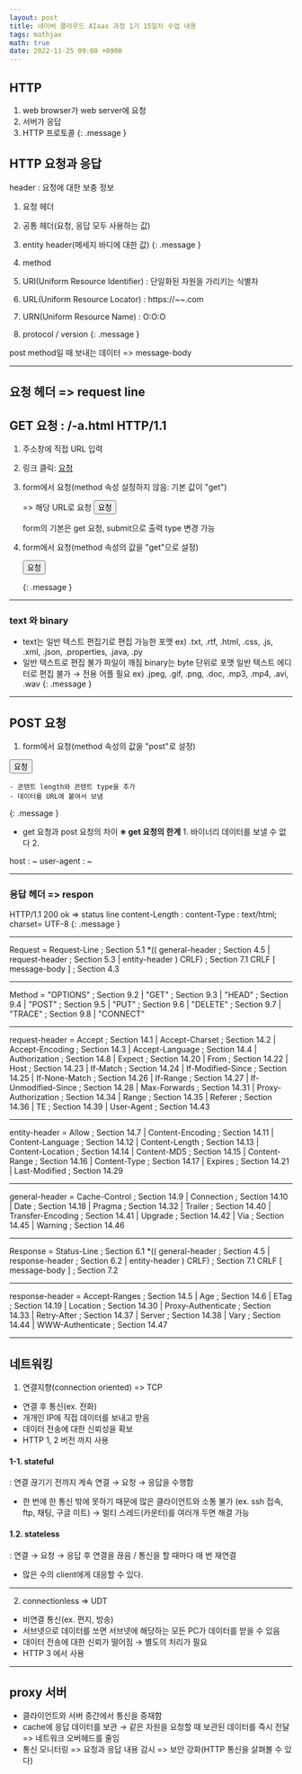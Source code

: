 ```yaml
---
layout: post
title: 네이버 클라우드 AIaas 과정 1기 15일차 수업 내용
tags: mathjax
math: true
date: 2022-11-25 09:00 +0900
---
```


## HTTP 

1. web browser가 web server에 요청
2. 서버가 응답
3. HTTP 프로토콜
{: .message }

## HTTP 요청과 응답

header : 요청에 대한 보충 정보
  1. 요청 헤더
  2. 공통 헤더(요청, 응답 모두 사용하는 값)
  3. entity header(메세지 바디에 대한 값)
{: .message }

1. method
2. URI(Uniform Resource Identifier) : 단일화된 자원을 가리키는 식별자
  1. URL(Uniform Resource Locator) : https://~~.com
  2. URN(Uniform Resource Name) : O:O:O
3. protocol / version
{: .message }

post method일 때 보내는 데이터 => message-body

---
## 요청 헤더 => request line

## GET 요청 : /-a.html HTTP/1.1

  1. 주소창에 직접 URL 입력 <br>

  2. 링크 클릭: <a href="/html/form/exam01">요청</a><br>

  3. form에서 요청(method 속성 설정하지 않음: 기본 값이 "get")
    <form action="/html/form/exam01"> => 해당 URL로 요청
      <button>요청</button>
    </form>
    form의 기본은 get 요청, submit으로 출력
    type 변경 가능

  4. form에서 요청(method 속성의 값을 "get"으로 설정)
    <form action="/html/form/exam01" method="get">
      <button>요청</button>
    </form>
{: .message }



---
### text 와 binary
  
  - text는 일반 텍스트 편집기로 편집 가능한 포맷
    ex) .txt, .rtf, .html, .css, .js, .xml, .json, .properties, .java, .py
  - 일반 텍스트로 편집 불가 파일이 깨짐
    binary는 byte 단위로 포맷
    일반 텍스트 에디터로 편집 불가 → 전용 어플 필요
    ex) .jpeg, .gif, .png, .doc, .mp3, .mp4, .avi, .wav
{: .message }

---
## POST 요청

1) form에서 요청(method 속성의 값을 "post"로 설정)
<form action="/html/form/exam01" method="post">
  <button>요청</button>
</form>

    - 콘텐트 length와 콘텐트 type을 추가
    - 데이터를 URL에 붙여서 보냄
{: .message }

- get 요청과 post 요청의 차이
    **※ get 요청의 한계**
      1. 바이너리 데이터를 보낼 수 없다
      2. 


host : ~
user-agent : ~

---
### 응답 헤더 => respon

HTTP/1.1 200 ok => status line
content-Length :
content-Type : text/html; charset= UTF-8
{: .message }

---
Request       = Request-Line              ; Section 5.1
                        *(( general-header        ; Section 4.5
                         | request-header         ; Section 5.3
                         | entity-header ) CRLF)  ; Section 7.1
                        CRLF
                        [ message-body ]          ; Section 4.3

---
Method         = "OPTIONS"                ; Section 9.2
                      | "GET"                    ; Section 9.3
                      | "HEAD"                   ; Section 9.4
                      | "POST"                   ; Section 9.5
                      | "PUT"                    ; Section 9.6
                      | "DELETE"                 ; Section 9.7
                      | "TRACE"                  ; Section 9.8
                      | "CONNECT"     

---
request-header = Accept                   ; Section 14.1
                      | Accept-Charset           ; Section 14.2
                      | Accept-Encoding          ; Section 14.3
                      | Accept-Language          ; Section 14.4
                      | Authorization            ; Section 14.8
                      | Expect                   ; Section 14.20
                      | From                     ; Section 14.22
                      | Host                     ; Section 14.23
                      | If-Match                 ; Section 14.24
                      | If-Modified-Since        ; Section 14.25
                      | If-None-Match            ; Section 14.26
                      | If-Range                 ; Section 14.27
                      | If-Unmodified-Since      ; Section 14.28
                      | Max-Forwards             ; Section 14.31
                      | Proxy-Authorization      ; Section 14.34
                      | Range                    ; Section 14.35
                      | Referer                  ; Section 14.36
                      | TE                       ; Section 14.39
                      | User-Agent               ; Section 14.43

---
entity-header  = Allow                    ; Section 14.7
                      | Content-Encoding         ; Section 14.11
                      | Content-Language         ; Section 14.12
                      | Content-Length           ; Section 14.13
                      | Content-Location         ; Section 14.14
                      | Content-MD5              ; Section 14.15
                      | Content-Range            ; Section 14.16
                      | Content-Type             ; Section 14.17
                      | Expires                  ; Section 14.21
                      | Last-Modified            ; Section 14.29

---
general-header = Cache-Control            ; Section 14.9
                      | Connection               ; Section 14.10
                      | Date                     ; Section 14.18
                      | Pragma                   ; Section 14.32
                      | Trailer                  ; Section 14.40
                      | Transfer-Encoding        ; Section 14.41
                      | Upgrade                  ; Section 14.42
                      | Via                      ; Section 14.45
                      | Warning                  ; Section 14.46

---
Response      = Status-Line               ; Section 6.1
                       *(( general-header        ; Section 4.5
                        | response-header        ; Section 6.2
                        | entity-header ) CRLF)  ; Section 7.1
                       CRLF
                       [ message-body ]          ; Section 7.2

---
response-header = Accept-Ranges           ; Section 14.5
                       | Age                     ; Section 14.6
                       | ETag                    ; Section 14.19
                       | Location                ; Section 14.30
                       | Proxy-Authenticate      ; Section 14.33
                       | Retry-After             ; Section 14.37
                       | Server                  ; Section 14.38
                       | Vary                    ; Section 14.44
                       | WWW-Authenticate        ; Section 14.47

---
## 네트워킹

1. 연결지향(connection oriented) => TCP

- 연결 후 통신(ex. 전화)
- 개개인 IP에 직접 데이터를 보내고 받음
- 데이터 전송에 대한 신뢰성을 확보
- HTTP 1, 2 버전 까지 사용

#### 1-1. stateful
  : 연결 끊기기 전까지 계속 연결 → 요청 → 응답을 수행함

- 한 번에 한 통신 밖에 못하기 때문에 많은 클라이언트와 소통 불가
  (ex. ssh 접속, ftp, 채팅, 구글 미트)
  → 멀티 스레드(카운터)를 여러개 두면 해결 가능


#### 1.2. stateless
  : 연결 → 요청 → 응답 후 연결을 끊음  / 통신을 할 때마다 매 번 재연결

- 많은 수의 client에게 대응할 수 있다.


---
2. connectionless => UDT

- 비연결 통신(ex. 편지, 방송)
- 서브넷으로 데이터를 쏘면 서브넷에 해당하는 모든 PC가 데이터를 받을 수 있음
- 데이터 전송에 대한 신뢰가 떨어짐 → 별도의 처리가 필요
- HTTP 3 에서 사용

---

## proxy 서버

- 클라이언트와 서버 중간에서 통신을 중재함
- cache에 응답 데이터를 보관
  → 같은 자원을 요청할 때 보관된 데이터를 즉시 전달 => 네트워크 오버헤드를 줄임
- 통신 모니터링 => 요청과 응답 내용 감시 => 보안 강화(HTTP 통신을 살펴볼 수 있다)
















